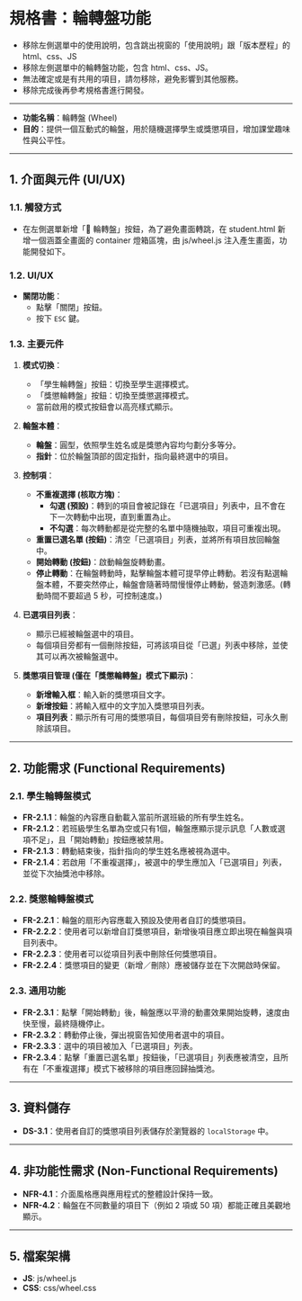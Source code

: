 # 規格書：輪轉盤功能
- 移除左側選單中的使用說明，包含跳出視窗的「使用說明」跟「版本歷程」的 html、css、JS
- 移除左側選單中的輪轉盤功能，包含 html、css、JS。
- 無法確定或是有共用的項目，請勿移除，避免影響到其他服務。
- 移除完成後再參考規格書進行開發。

---

- **功能名稱**：輪轉盤 (Wheel)
- **目的**：提供一個互動式的輪盤，用於隨機選擇學生或獎懲項目，增加課堂趣味性與公平性。

---

## 1. 介面與元件 (UI/UX)

### 1.1. 觸發方式
- 在左側選單新增「🎡 輪轉盤」按鈕，為了避免畫面轉跳，在 student.html 新增一個涵蓋全畫面的 container 燈箱區塊，由 js/wheel.js 注入產生畫面，功能開發如下。

### 1.2. UI/UX

- **關閉功能**：
    - 點擊「關閉」按鈕。
    - 按下 `ESC` 鍵。

### 1.3. 主要元件
1.  **模式切換**：
    - 「學生輪轉盤」按鈕：切換至學生選擇模式。
    - 「獎懲輪轉盤」按鈕：切換至獎懲選擇模式。
    - 當前啟用的模式按鈕會以高亮樣式顯示。

2.  **輪盤本體**：
    - **輪盤**：圓型，依照學生姓名或是獎懲內容均勻劃分多等分。
    - **指針**：位於輪盤頂部的固定指針，指向最終選中的項目。

3.  **控制項**：
    - **不重複選擇 (核取方塊)**：
        - **勾選 (預設)**：轉到的項目會被記錄在「已選項目」列表中，且不會在下一次轉動中出現，直到重置為止。
        - **不勾選**：每次轉動都是從完整的名單中隨機抽取，項目可重複出現。
    - **重置已選名單 (按鈕)**：清空「已選項目」列表，並將所有項目放回輪盤中。
    - **開始轉動 (按鈕)**：啟動輪盤旋轉動畫。
    - **停止轉動**：在輪盤轉動時，點擊輪盤本體可提早停止轉動。若沒有點選輪盤本體，不要突然停止，輪盤會隨著時間慢慢停止轉動，營造刺激感。(轉動時間不要超過 5 秒，可控制速度。)

4.  **已選項目列表**：
    - 顯示已經被輪盤選中的項目。
    - 每個項目旁都有一個刪除按鈕，可將該項目從「已選」列表中移除，並使其可以再次被輪盤選中。

5.  **獎懲項目管理 (僅在「獎懲輪轉盤」模式下顯示)**：
    - **新增輸入框**：輸入新的獎懲項目文字。
    - **新增按鈕**：將輸入框中的文字加入獎懲項目列表。
    - **項目列表**：顯示所有可用的獎懲項目，每個項目旁有刪除按鈕，可永久刪除該項目。

---

## 2. 功能需求 (Functional Requirements)

### 2.1. 學生輪轉盤模式
- **FR-2.1.1**：輪盤的內容應自動載入當前所選班級的所有學生姓名。
- **FR-2.1.2**：若班級學生名單為空或只有1個，輪盤應顯示提示訊息「人數或選項不足」，且「開始轉動」按鈕應被禁用。
- **FR-2.1.3**：轉動結束後，指針指向的學生姓名應被視為選中。
- **FR-2.1.4**：若啟用「不重複選擇」，被選中的學生應加入「已選項目」列表，並從下次抽獎池中移除。

### 2.2. 獎懲輪轉盤模式
- **FR-2.2.1**：輪盤的扇形內容應載入預設及使用者自訂的獎懲項目。
- **FR-2.2.2**：使用者可以新增自訂獎懲項目，新增後項目應立即出現在輪盤與項目列表中。
- **FR-2.2.3**：使用者可以從項目列表中刪除任何獎懲項目。
- **FR-2.2.4**：獎懲項目的變更（新增／刪除）應被儲存並在下次開啟時保留。

### 2.3. 通用功能
- **FR-2.3.1**：點擊「開始轉動」後，輪盤應以平滑的動畫效果開始旋轉，速度由快至慢，最終隨機停止。
- **FR-2.3.2**：轉動停止後，彈出視窗告知使用者選中的項目。
- **FR-2.3.3**：選中的項目被加入「已選項目」列表。
- **FR-2.3.4**：點擊「重置已選名單」按鈕後，「已選項目」列表應被清空，且所有在「不重複選擇」模式下被移除的項目應回歸抽獎池。

---

## 3. 資料儲存

- **DS-3.1**：使用者自訂的獎懲項目列表儲存於瀏覽器的 `localStorage` 中。

---

## 4. 非功能性需求 (Non-Functional Requirements)

- **NFR-4.1**：介面風格應與應用程式的整體設計保持一致。
- **NFR-4.2**：輪盤在不同數量的項目下（例如 2 項或 50 項）都能正確且美觀地顯示。

---

## 5. 檔案架構

 - **JS**: js/wheel.js
 - **CSS**: css/wheel.css